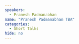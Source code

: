```yaml
---
speakers:
  - Pranesh Padmanabhan
name: "Pranesh Padmanabhan TBA"
categories:
  - Short Talks
hide: no
---
```


